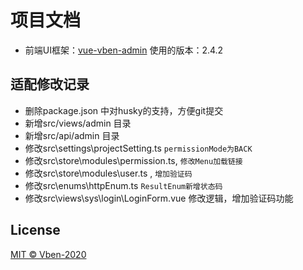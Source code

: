 # 项目文档
- 前端UI框架：[vue-vben-admin](https://github.com/anncwb/vue-vben-admin) 使用的版本：2.4.2
## 适配修改记录
- 删除package.json 中对husky的支持，方便git提交
- 新增src/views/admin 目录
- 新增src/api/admin 目录
- 修改src\settings\projectSetting.ts `permissionMode为BACK`
- 修改src\store\modules\permission.ts, `修改Menu加载链接`
- 修改src\store\modules\user.ts , `增加验证码`
- 修改src\enums\httpEnum.ts `ResultEnum新增状态码`
- 修改src\views\sys\login\LoginForm.vue 修改逻辑，增加验证码功能

## License

[MIT © Vben-2020](./LICENSE)
